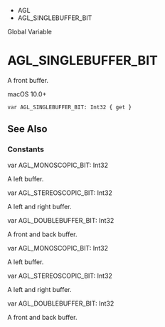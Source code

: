 

- AGL
-  AGL_SINGLEBUFFER_BIT 

Global Variable

# AGL_SINGLEBUFFER_BIT

A front buffer.

macOS 10.0+

``` source
var AGL_SINGLEBUFFER_BIT: Int32 { get }
```

## See Also

### Constants

var AGL_MONOSCOPIC_BIT: Int32

A left buffer.

var AGL_STEREOSCOPIC_BIT: Int32

A left and right buffer.

var AGL_DOUBLEBUFFER_BIT: Int32

A front and back buffer.

var AGL_MONOSCOPIC_BIT: Int32

A left buffer.

var AGL_STEREOSCOPIC_BIT: Int32

A left and right buffer.

var AGL_DOUBLEBUFFER_BIT: Int32

A front and back buffer.

